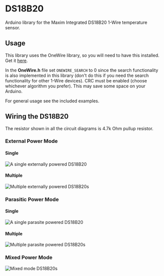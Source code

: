 # DS18B20 #

Arduino library for the Maxim Integrated DS18B20 1-Wire temperature sensor.

## Usage ##

This library uses the OneWire library, so you will need to have this installed. Get it [here](http://www.pjrc.com/teensy/td_libs_OneWire.html).

In the **OneWire.h** file set `ONEWIRE_SEARCH` to 0 since the search functionality is also implemented in this library (don't do this if you need the search functionality for other 1-Wire devices). CRC must be enabled (choose whichever algorithm you prefer). This may save some space on your Arduino.

For general usage see the included examples.

## Wiring the DS18B20 ##
The resistor shown in all the circuit diagrams is 4.7k Ohm pullup resistor.

### External Power Mode ###

#### Single ####
![A single externally powered DS18B20](/images/single_external.png)

#### Multiple ####
![Multiple externally powered DS18B20s](/images/multiple_external.png)

### Parasitic Power Mode ###

#### Single ####
![A single parasite powered DS18B20](/images/single_parasite.png)

#### Multiple ####
![Multiple parasite powered DS18B20s](/images/multiple_parasite.png)

### Mixed Power Mode ###
![Mixed mode DS18B20s](/images/mixed_mode.png)
